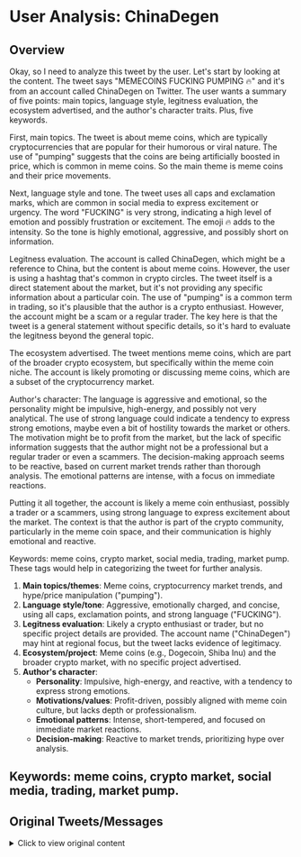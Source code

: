 # User Analysis: ChinaDegen

## Overview

<think>
Okay, so I need to analyze this tweet by the user. Let's start by looking at the content. The tweet says "MEMECOINS FUCKING PUMPING 🔥" and it's from an account called ChinaDegen on Twitter. The user wants a summary of five points: main topics, language style, legitness evaluation, the ecosystem advertised, and the author's character traits. Plus, five keywords.

First, main topics. The tweet is about meme coins, which are typically cryptocurrencies that are popular for their humorous or viral nature. The use of "pumping" suggests that the coins are being artificially boosted in price, which is common in meme coins. So the main theme is meme coins and their price movements.

Next, language style and tone. The tweet uses all caps and exclamation marks, which are common in social media to express excitement or urgency. The word "FUCKING" is very strong, indicating a high level of emotion and possibly frustration or excitement. The emoji 🔥 adds to the intensity. So the tone is highly emotional, aggressive, and possibly short on information.

Legitness evaluation. The account is called ChinaDegen, which might be a reference to China, but the content is about meme coins. However, the user is using a hashtag that's common in crypto circles. The tweet itself is a direct statement about the market, but it's not providing any specific information about a particular coin. The use of "pumping" is a common term in trading, so it's plausible that the author is a crypto enthusiast. However, the account might be a scam or a regular trader. The key here is that the tweet is a general statement without specific details, so it's hard to evaluate the legitness beyond the general topic.

The ecosystem advertised. The tweet mentions meme coins, which are part of the broader crypto ecosystem, but specifically within the meme coin niche. The account is likely promoting or discussing meme coins, which are a subset of the cryptocurrency market.

Author's character: The language is aggressive and emotional, so the personality might be impulsive, high-energy, and possibly not very analytical. The use of strong language could indicate a tendency to express strong emotions, maybe even a bit of hostility towards the market or others. The motivation might be to profit from the market, but the lack of specific information suggests that the author might not be a professional but a regular trader or even a scammers. The decision-making approach seems to be reactive, based on current market trends rather than thorough analysis. The emotional patterns are intense, with a focus on immediate reactions.

Putting it all together, the account is likely a meme coin enthusiast, possibly a trader or a scammers, using strong language to express excitement about the market. The context is that the author is part of the crypto community, particularly in the meme coin space, and their communication is highly emotional and reactive.

Keywords: meme coins, crypto market, social media, trading, market pump. These tags would help in categorizing the tweet for further analysis.
</think>

1. **Main topics/themes**: Meme coins, cryptocurrency market trends, and hype/price manipulation ("pumping").  
2. **Language style/tone**: Aggressive, emotionally charged, and concise, using all caps, exclamation points, and strong language ("FUCKING").  
3. **Legitness evaluation**: Likely a crypto enthusiast or trader, but no specific project details are provided. The account name ("ChinaDegen") may hint at regional focus, but the tweet lacks evidence of legitimacy.  
4. **Ecosystem/project**: Meme coins (e.g., Dogecoin, Shiba Inu) and the broader crypto market, with no specific project advertised.  
5. **Author's character**:  
   - **Personality**: Impulsive, high-energy, and reactive, with a tendency to express strong emotions.  
   - **Motivations/values**: Profit-driven, possibly aligned with meme coin culture, but lacks depth or professionalism.  
   - **Emotional patterns**: Intense, short-tempered, and focused on immediate market reactions.  
   - **Decision-making**: Reactive to market trends, prioritizing hype over analysis.  

**Keywords**: meme coins, crypto market, social media, trading, market pump.
---
## Original Tweets/Messages

<details>
<summary>Click to view original content</summary>

| Type | Content |
|------|---------|
| messages | MEMECOINS FUCKING PUMPING 🔥 |

</details>
